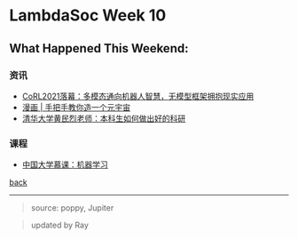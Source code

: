 # LambdaSoc Week 10

## What Happened This Weekend:

### 资讯

 - [CoRL2021落幕：多模态通向机器人智慧，无模型框架拥抱现实应用](https://mp.weixin.qq.com/s/hjJ4R_AifvRaZJ9gH6_AbA)
 - [漫画 | 手把手教你造一个元宇宙](https://mp.weixin.qq.com/s/SR_-pjfthhngQXXre7-3og)
 - [清华大学黄民烈老师：本科生如何做出好的科研](https://mp.weixin.qq.com/s/NKNW604XOSK-CaHjBCO6dg)

### 课程

 - [中国大学慕课：机器学习](https://mp.weixin.qq.com/s/QqCXL3iD7KKVuXZgKkubxA)


[back](../newsletter.html)

***

> source: poppy, Jupiter

> updated by Ray